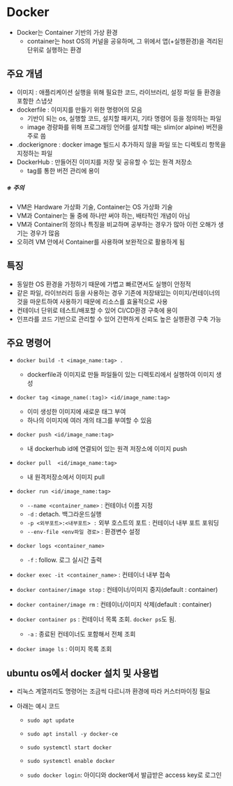 # Docker

- Docker는 Container 기반의 가상 환경
  - container는 host OS의 커널을 공유하며, 그 위에서 앱(+실행환경)을 격리된 단위로 실행하는 환경



## 주요 개념

- 이미지 : 애플리케이션 실행을 위해 필요한 코드, 라이브러리, 설정 파일 들 환경을 포함한 스냅샷
- dockerfile : 이미지를 만들기 위한 명령어의 모음
  - 기반이 되는 os, 실행할 코드, 설치할 패키지, 기타 명령어 등을 정의하는 파일
  - image 경량화를 위해 프로그래밍 언어를 설치할 때는 slim(or alpine) 버전을 주로 씀
- .dockerignore : docker image 빌드시 추가하지 않을 파일 또는 디렉토리 항목을 지정하는 파일
- DockerHub : 만들어진 이미지를 저장 및 공유할 수 있는 원격 저장소
  - tag를 통한 버전 관리에 용이

##### ※ 주의

- VM은 Hardware 가상화 기술, Container는 OS 가상화 기술
- VM과 Container는 둘 중에 하나만 써야 하는, 배타적인 개념이 아님
- VM과 Container의 정의나 특징을 비교하며 공부하는 경우가 많아 이런 오해가 생기는 경우가 많음
- 오히려 VM 안에서 Container를 사용하며 보완적으로 활용하게 됨

## 특징

- 동일한 OS 환경을 가정하기 때문에 가볍고 빠르면서도 실행이 안정적
- 같은 파일, 라이브러리 등을 사용하는 경우 기존에 저장돼있는 이미지/컨테이너의 것을 마운트하여 사용하기 때문에 리소스를 효율적으로 사용
- 컨테이너 단위로 테스트/배포할 수 있어 CI/CD환경 구축에 용이
- 인프라를 코드 기반으로 관리할 수 있어 간편하게 신뢰도 높은 실행환경 구축 가능



## 주요 명령어

- `docker build -t <image_name:tag> .` 

  - dockerfile과 이미지로 만들 파일들이 있는 디렉토리에서 실행하여 이미지 생성

- `docker tag <image_name(:tag)> <id/image_name:tag>`
  - 이미 생성한 이미지에 새로운 태그 부여
  - 하나의 이미지에 여러 개의 태그를 부여할 수 있음

- `docker push <id/image_name:tag> `
  - 내 dockerhub id에 연결되어 있는 원격 저장소에 이미지 push

- `docker pull  <id/image_name:tag>`
  - 내 원격저장소에서 이미지 pull

- `docker run <id/image_name:tag>`

  - `--name <container_name>` : 컨테이너 이름 지정
  - `-d` : detach. 백그라운드실행
  - `-p <외부포트>:<내부포트> :` 외부 호스트의 포트 : 컨테이너 내부 포트 포워딩
  - `--env-file <env파일 경로>` : 환경변수 설정

- `docker logs <container_name>`
  
  - `-f` : follow. 로그 실시간 출력
  
- `docker exec -it <container_name>` : 컨테이너 내부 접속

- `docker container/image stop` : 컨테이너/이미지 중지(default : container)

- `docker container/image rm` : 컨테이너/이미지 삭제(default : container)

- `docker container ps` : 컨테이너 목록 조회. `docker ps`도 됨.

  - `-a` : 종료된 컨테이너도 포함해서 전체 조회

- `docker image ls` : 이미지 목록 조회

  

## ubuntu os에서 docker 설치 및 사용법

- 리눅스 계열끼리도 명령어는 조금씩 다르니까 환경에 따라 커스터마이징 필요

- 아래는 예시 코드

  - `sudo apt update`

  - `sudo apt install -y docker-ce`

  - `sudo systemctl start docker`

  - `sudo systemctl enable docker`

  - `sudo docker login`: 아이디와 docker에서 발급받은 access key로 로그인